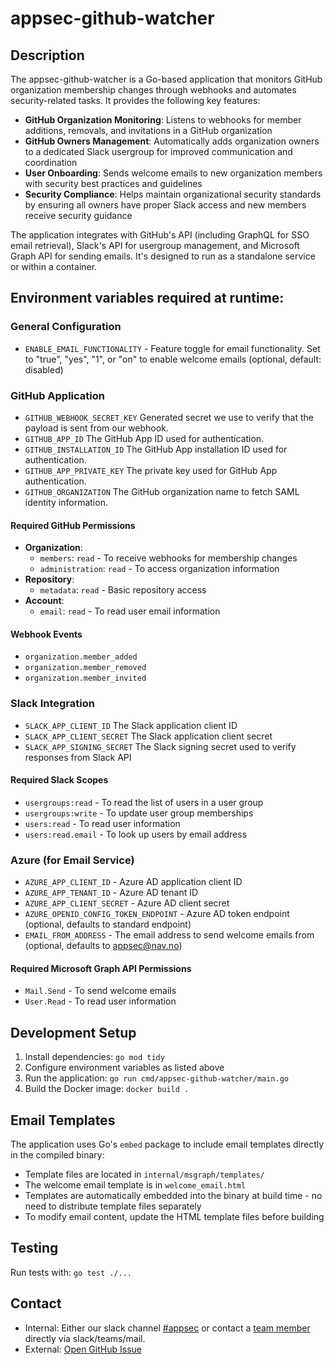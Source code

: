 # appsec-github-watcher

## Description

The appsec-github-watcher is a Go-based application that monitors GitHub organization membership changes through webhooks and automates security-related tasks. It provides the following key features:

- **GitHub Organization Monitoring**: Listens to webhooks for member additions, removals, and invitations in a GitHub organization
- **GitHub Owners Management**: Automatically adds organization owners to a dedicated Slack usergroup for improved communication and coordination
- **User Onboarding**: Sends welcome emails to new organization members with security best practices and guidelines
- **Security Compliance**: Helps maintain organizational security standards by ensuring all owners have proper Slack access and new members receive security guidance

The application integrates with GitHub's API (including GraphQL for SSO email retrieval), Slack's API for usergroup management, and Microsoft Graph API for sending emails. It's designed to run as a standalone service or within a container.

## Environment variables required at runtime:

### General Configuration
- `ENABLE_EMAIL_FUNCTIONALITY` - Feature toggle for email functionality. Set to "true", "yes", "1", or "on" to enable welcome emails (optional, default: disabled)

### GitHub Application
- `GITHUB_WEBHOOK_SECRET_KEY` Generated secret we use to verify that the payload is sent from our webhook.
- `GITHUB_APP_ID` The GitHub App ID used for authentication.
- `GITHUB_INSTALLATION_ID` The GitHub App installation ID used for authentication.
- `GITHUB_APP_PRIVATE_KEY` The private key used for GitHub App authentication.
- `GITHUB_ORGANIZATION` The GitHub organization name to fetch SAML identity information.

#### Required GitHub Permissions
- **Organization**:
  - `members`: `read` - To receive webhooks for membership changes
  - `administration`: `read` - To access organization information
- **Repository**:
  - `metadata`: `read` - Basic repository access
- **Account**:
  - `email`: `read` - To read user email information

#### Webhook Events
- `organization.member_added`
- `organization.member_removed`
- `organization.member_invited`

### Slack Integration
- `SLACK_APP_CLIENT_ID` The Slack application client ID
- `SLACK_APP_CLIENT_SECRET` The Slack application client secret
- `SLACK_APP_SIGNING_SECRET` The Slack signing secret used to verify responses from Slack API

#### Required Slack Scopes
- `usergroups:read` - To read the list of users in a user group
- `usergroups:write` - To update user group memberships
- `users:read` - To read user information
- `users:read.email` - To look up users by email address

### Azure (for Email Service)
- `AZURE_APP_CLIENT_ID` - Azure AD application client ID
- `AZURE_APP_TENANT_ID` - Azure AD tenant ID
- `AZURE_APP_CLIENT_SECRET` - Azure AD client secret
- `AZURE_OPENID_CONFIG_TOKEN_ENDPOINT` - Azure AD token endpoint (optional, defaults to standard endpoint)
- `EMAIL_FROM_ADDRESS` - The email address to send welcome emails from (optional, defaults to appsec@nav.no)

#### Required Microsoft Graph API Permissions
- `Mail.Send` - To send welcome emails
- `User.Read` - To read user information

## Development Setup

1. Install dependencies: `go mod tidy`
2. Configure environment variables as listed above
3. Run the application: `go run cmd/appsec-github-watcher/main.go`
4. Build the Docker image: `docker build .`

## Email Templates

The application uses Go's `embed` package to include email templates directly in the compiled binary:

- Template files are located in `internal/msgraph/templates/`
- The welcome email template is in `welcome_email.html`
- Templates are automatically embedded into the binary at build time - no need to distribute template files separately
- To modify email content, update the HTML template files before building

## Testing

Run tests with: `go test ./...`

## Contact
- Internal: Either our slack channel [#appsec](https://nav-it.slack.com/archives/C06P91VN27M) or contact a [team member](https://teamkatalogen.nav.no/team/02ed767d-ce01-49b5-9350-ee4c984fd78f) directly via slack/teams/mail.
- External: [Open GitHub Issue](https://github.com/navikt/appsec-github-watcher/issues/new/choose)